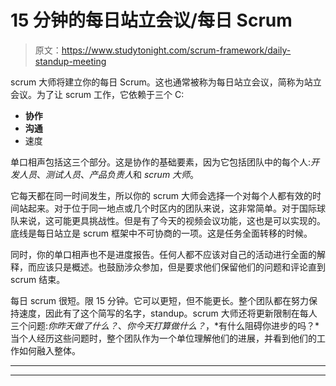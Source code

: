 # 15 分钟的每日站立会议/每日 Scrum

> 原文：<https://www.studytonight.com/scrum-framework/daily-standup-meeting>

scrum 大师将建立你的每日 Scrum。这也通常被称为每日站立会议，简称为站立会议。为了让 scrum 工作，它依赖于三个 C:

*   **协作**
*   **沟通**
*   速度

单口相声包括这三个部分。这是协作的基础要素，因为它包括团队中的每个人:*开发人员*、*测试人员*、*产品负责人*和 *scrum 大师*。

它每天都在同一时间发生，所以你的 scrum 大师会选择一个对每个人都有效的时间站起来。对于位于同一地点或几个时区内的团队来说，这非常简单。对于国际球队来说，这可能更具挑战性。但是有了今天的视频会议功能，这也是可以实现的。底线是每日站立是 scrum 框架中不可协商的一项。这是任务全面转移的时候。

同时，你的单口相声也不是进度报告。任何人都不应该对自己的活动进行全面的解释，而应该只是概述。也鼓励涉众参加，但是要求他们保留他们的问题和评论直到 scrum 结束。

每日 scrum 很短。限 15 分钟。它可以更短，但不能更长。整个团队都在努力保持速度，因此有了这个简写的名字，standup。scrum 大师还将更新限制在每人三个问题:*你昨天做了什么？*、*你今天打算做什么？*，*有什么阻碍你进步的吗？*当个人经历这些问题时，整个团队作为一个单位理解他们的进展，并看到他们的工作如何融入整体。

* * *

* * *